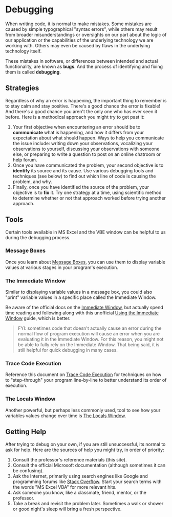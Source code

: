 # Debugging

When writing code, it is normal to make mistakes. Some mistakes are caused by simple typographical "syntax errors", while others may result from broader misunderstandings or oversights on our part about the logic of our application or the capabilities of the underlying technology we are working with. Others may even be caused by flaws in the underlying technology itself.

These mistakes in software, or differences between intended and actual functionality, are known as **bugs**. And the process of identifying and fixing them is called **debugging**.

## Strategies

Regardless of why an error is happening, the important thing to remember is to stay calm and stay positive. There's a good chance the error is fixable! And there's a good chance you aren't the only one who has ever seen it before. Here is a methodical approach you might try to get past it:

  1. Your first objective when encountering an error should be to **communicate** what is happening, and how it differs from your expectation about what should happen. Ways to help you communicate the issue include: writing down your observations, vocalizing your observations to yourself, discussing your observations with someone else, or preparing to write a question to post on an online chatroom or help forum.
  2. Once you have communicated the problem, your second objective is to **identify** its source and its cause. Use various debugging tools and techniques (see below) to find out which line of code is causing the problem, and why.
  3. Finally, once you have identified the source of the problem, your objective is to **fix** it. Try one strategy at a time, using scientific method to determine whether or not that approach worked before trying another approach.

## Tools

Certain tools available in MS Excel and the VBE window can be helpful to us during the debugging process.

### Message Boxes

Once you learn about [Message Boxes](message-boxes.md), you can use them to display variable values at various stages in your program's execution.

### The Immediate Window

Similar to displaying variable values in a message box, you could also "print" variable values in a specific place called the Immediate Window.

Be aware of the official docs on the [Immediate Window](https://docs.microsoft.com/en-us/office/vba/language/reference/user-interface-help/immediate-window), but actually spend time reading and following along with this unofficial [Using the Immediate Window](https://www.excelcampus.com/vba/vba-immediate-window-excel/) guide, which is better.

> FYI: sometimes code that doesn't actually cause an error during the normal flow of program execution will cause an error when you are evaluating it in the Immediate Window. For this reason, you might not be able to fully rely on the Immediate Window. That being said, it is still helpful for quick debugging in many cases.

### Trace Code Execution

Reference this document on [Trace Code Execution](https://msdn.microsoft.com/en-us/vba/language-reference-vba/articles/trace-code-execution) for techniques on how to "step-through" your program line-by-line to better understand its order of execution.

### The Locals Window

Another powerful, but perhaps less commonly used, tool to see how your variables values change over time is
[The Locals Window](https://msdn.microsoft.com/en-us/vba/language-reference-vba/articles/locals-window).

## Getting Help

After trying to debug on your own, if you are still unsuccessful, its normal to ask for help. Here are the sources of help you might try, in order of priority:

  1. Consult the professor's reference materials (this site).
  2. Consult the official Microsoft documentation (although sometimes it can be confusing).
  3. Ask the Internet, primarily using search engines like Google and programming forums like [Stack Overflow](https://stackoverflow.com/). Start your search terms with the words "MS Excel VBA" for more relevant hits.
  4. Ask someone you know, like a classmate, friend, mentor, or the professor.
  5. Take a break and revisit the problem later. Sometimes a walk or shower or good night's sleep will bring a fresh perspective.
